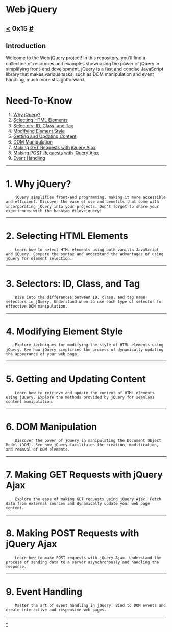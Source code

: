 # Web jQuery
[<](https://github.com/TheeKingZa/alx-higher_level_programming/tree/master/0x14-javascript-web_scraping/README.md) 0x15 [#](https://github.com/TheeKingZa/alx-higher_level_programming/tree/master/README.md)
---

## Introduction
Welcome to the Web jQuery project! In this repository, you'll find a collection of resources and examples showcasing the power of jQuery in simplifying front-end development. jQuery is a fast and concise JavaScript library that makes various tasks, such as DOM manipulation and event handling, much more straightforward.

# Need-To-Know
1. [Why jQuery?](#1-why-jquery)
2. [Selecting HTML Elements](#2-selecting-html-elements)
3. [Selectors: ID, Class, and Tag](#3-selectors-id-class-and-tag)
4. [Modifying Element Style](#4-modifying-element-style)
5. [Getting and Updating Content](#5-getting-and-updating-content)
6. [DOM Manipulation](#6-dom-manipulation)
7. [Making GET Requests with jQuery Ajax](#7-making-get-requests-with-jquery-ajax)
8. [Making POST Requests with jQuery Ajax](#8-making-post-requests-with-jquery-ajax)
9. [Event Handling](#9-event-handling)

---

# 1. Why jQuery?
```
    jQuery simplifies front-end programming, making it more accessible and efficient. Discover the ease of use and benefits that come with incorporating jQuery into your projects. Don't forget to share your experiences with the hashtag #ilovejquery!
```
---

# 2. Selecting HTML Elements
```
    Learn how to select HTML elements using both vanilla JavaScript and jQuery. Compare the syntax and understand the advantages of using jQuery for element selection.
```
---

# 3. Selectors: ID, Class, and Tag
```
    Dive into the differences between ID, class, and tag name selectors in jQuery. Understand when to use each type of selector for effective DOM manipulation.
```
---

# 4. Modifying Element Style
```
    Explore techniques for modifying the style of HTML elements using jQuery. See how jQuery simplifies the process of dynamically updating the appearance of your web page.
```
---

# 5. Getting and Updating Content
```
    Learn how to retrieve and update the content of HTML elements using jQuery. Explore the methods provided by jQuery for seamless content manipulation.
```
---

# 6. DOM Manipulation
```
    Discover the power of jQuery in manipulating the Document Object Model (DOM). See how jQuery facilitates the creation, modification, and removal of DOM elements.
```
---

# 7. Making GET Requests with jQuery Ajax
```
    Explore the ease of making GET requests using jQuery Ajax. Fetch data from external sources and dynamically update your web page content.
```
---

# 8. Making POST Requests with jQuery Ajax
```
    Learn how to make POST requests with jQuery Ajax. Understand the process of sending data to a server asynchronously and handling the response.
```
---

# 9. Event Handling
```
    Master the art of event handling in jQuery. Bind to DOM events and create interactive and responsive web pages.
```

---

[^](#need-to-know)

